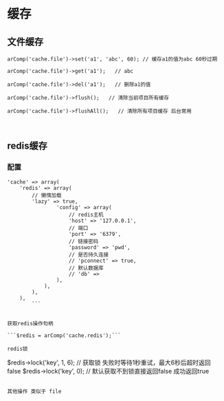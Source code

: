 # 缓存


## 文件缓存

```
arComp('cache.file')->set('a1', 'abc', 60); // 缓存a1的值为abc 60秒过期

arComp('cache.file')->get('a1');   // abc

arComp('cache.file')->del('a1');   // 删除a1的值

arComp('cache.file')->flush();   // 清除当前项目所有缓存

arComp('cache.file')->flushAll();   // 清除所有项目缓存 后台常用



```


## redis缓存


### 配置

``` 
'cache' => array(
    'redis' => array(
        // 懒惰加载
        'lazy' => true,
                'config' => array(
                    // redis主机
                    'host' => '127.0.0.1',
                    // 端口
                    'port' => '6379',
                    // 链接密码
                    'password' => 'pwd',
                    // 是否持久连接
                    // 'pconnect' => true,
                    // 默认数据库
                    // 'db' =>
                ),
            ),
        ),
    ),  
        ```


获取redis操作句柄

```$redis = arComp('cache.redis');```

redis锁

```
$redis->lock('key', 1, 6);  // 获取锁 失败时等待1秒重试，最大6秒后超时返回false
$redis->lock('key', 0);     // 默认获取不到锁直接返回false
成功返回true
```

其他操作 类似于 file

